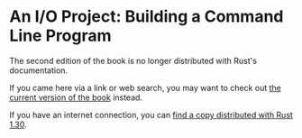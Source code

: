 # An I/O Project: Building a Command Line Program

The second edition of the book is no longer distributed with Rust's documentation.

If you came here via a link or web search, you may want to check out [the current version of the book](../ch12-00-an-io-project.html) instead.

If you have an internet connection, you can [find a copy distributed with Rust 1.30](https://doc.rust-lang.org/1.30.0/book/second-edition/ch12-00-an-io-project.html).
